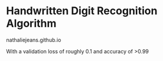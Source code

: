 # Handwritten Digit Recognition Algorithm
nathaliejeans.github.io

With a validation loss of roughly 0.1 and accuracy of >0.99
